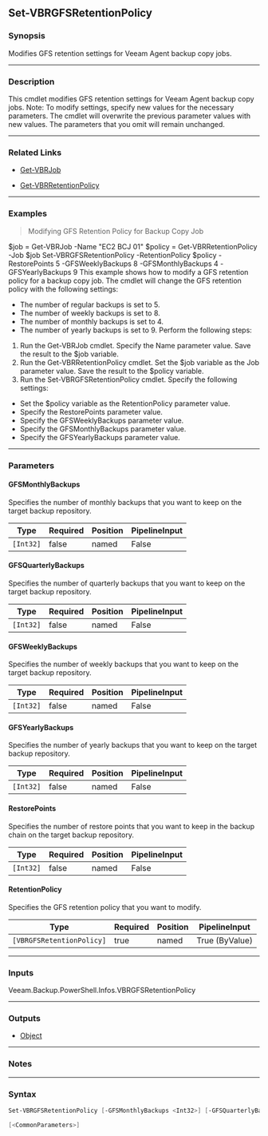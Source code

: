 Set-VBRGFSRetentionPolicy
-------------------------

### Synopsis
Modifies GFS retention settings for Veeam Agent backup copy jobs.

---

### Description

This cmdlet modifies GFS retention settings for Veeam Agent backup copy jobs.
Note: To modify settings, specify new values for the necessary parameters. The cmdlet will overwrite the previous parameter values with new values. The parameters that you omit will remain unchanged.

---

### Related Links
* [Get-VBRJob](Get-VBRJob)

* [Get-VBRRetentionPolicy](Get-VBRRetentionPolicy)

---

### Examples
> Modifying GFS Retention Policy for Backup Copy Job

$job = Get-VBRJob -Name "EC2 BCJ 01"
$policy = Get-VBRRetentionPolicy -Job $job
Set-VBRGFSRetentionPolicy -RetentionPolicy $policy -RestorePoints 5 -GFSWeeklyBackups 8 -GFSMonthlyBackups 4 -GFSYearlyBackups 9
This example shows how to modify a GFS retention policy for a backup copy job. The cmdlet will change the GFS retention policy with the following settings:
- The number of regular backups is set to 5.
- The number of weekly backups is set to 8.
- The number of monthly backups is set to 4.
- The number of yearly backups is set to 9.
Perform the following steps:
1. Run the Get-VBRJob cmdlet. Specify the Name parameter value. Save the result to the $job variable.
2. Run the Get-VBRRetentionPolicy cmdlet. Set the $job variable as the Job parameter value. Save the result to the $policy variable.
3. Run the Set-VBRGFSRetentionPolicy cmdlet. Specify the following settings:
- Set the $policy variable as the RetentionPolicy parameter value.
- Specify the RestorePoints parameter value.
- Specify the GFSWeeklyBackups parameter value.
- Specify the GFSMonthlyBackups parameter value.
- Specify the GFSYearlyBackups parameter value.

---

### Parameters
#### **GFSMonthlyBackups**
Specifies the number of monthly backups that you want to keep on the target backup repository.

|Type     |Required|Position|PipelineInput|
|---------|--------|--------|-------------|
|`[Int32]`|false   |named   |False        |

#### **GFSQuarterlyBackups**
Specifies the number of quarterly backups that you want to keep on the target backup repository.

|Type     |Required|Position|PipelineInput|
|---------|--------|--------|-------------|
|`[Int32]`|false   |named   |False        |

#### **GFSWeeklyBackups**
Specifies the number of weekly backups that you want to keep on the target backup repository.

|Type     |Required|Position|PipelineInput|
|---------|--------|--------|-------------|
|`[Int32]`|false   |named   |False        |

#### **GFSYearlyBackups**
Specifies the number of yearly backups that you want to keep on the target backup repository.

|Type     |Required|Position|PipelineInput|
|---------|--------|--------|-------------|
|`[Int32]`|false   |named   |False        |

#### **RestorePoints**
Specifies the number of restore points that you want to keep in the backup chain on the target backup repository.

|Type     |Required|Position|PipelineInput|
|---------|--------|--------|-------------|
|`[Int32]`|false   |named   |False        |

#### **RetentionPolicy**
Specifies the GFS retention policy that you want to modify.

|Type                     |Required|Position|PipelineInput |
|-------------------------|--------|--------|--------------|
|`[VBRGFSRetentionPolicy]`|true    |named   |True (ByValue)|

---

### Inputs
Veeam.Backup.PowerShell.Infos.VBRGFSRetentionPolicy

---

### Outputs
* [Object](https://learn.microsoft.com/en-us/dotnet/api/System.Object)

---

### Notes

---

### Syntax
```PowerShell
Set-VBRGFSRetentionPolicy [-GFSMonthlyBackups <Int32>] [-GFSQuarterlyBackups <Int32>] [-GFSWeeklyBackups <Int32>] [-GFSYearlyBackups <Int32>] [-RestorePoints <Int32>] -RetentionPolicy <VBRGFSRetentionPolicy> 
```
```PowerShell
[<CommonParameters>]
```

